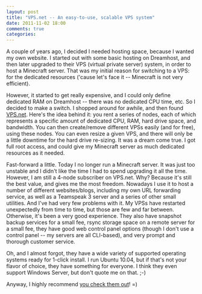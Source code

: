 ```yaml
---
layout: post
title: "VPS.net -- An easy-to-use, scalable VPS system"
date: 2011-11-02 18:00
comments: true
categories:
---
```


A couple of years ago, I decided I needed hosting space, because I wanted my
own website.  I started out with some basic hosting on Dreamhost, and then
later upgraded to their VPS (virtual private server) system, in order to host a
Minecraft server.  That was my initial reason for switching to a VPS:  for the
dedicated resources ('cause let's face it -- Minecraft is not very efficient).

However, it started to get really expensive, and I could only define dedicated
RAM on Dreamhost -- there was no dedicated CPU time, etc.  So I decided to make
a switch.  I shopped around for awhile, and then found [VPS.net][1].  Here's the
idea behind it:  you rent a series of nodes, each of which represents a
specific amount of dedicated CPU, RAM, hard drive space, and bandwidth.  You
can then create/remove different VPSs easily (and for free), using these nodes.
You can even resize a given VPS, and there will only be a little downtime for
the hard drive re-sizing.  It was a dream come true.  I got full root access,
and could give my Minecraft server as much dedicated resources as it needed.

Fast-forward a little.  Today I no longer run a Minecraft server.  It was just
too unstable and I didn't like the time I had to spend upgrading it all the
time.  However, I am still a 4-node subscriber on VPS.net.  Why?  Because it's
still the best value, and gives me the most freedom.  Nowadays I use it to host
a number of different websites/blogs, including my own URL forwarding service,
as well as a Teamspeak 3 server and a series of other small utilities.  And
I've had very few problems with it.  My VPSs have restarted unexpectedly from
time to time, but those are few and far between.  Otherwise, it's been a very
good experience.  They also have snapshot backup services for a small fee,
rsync storage space on a remote server for a small fee, they have good web
control panel options (though I don't use a control panel -- my servers are all
CLI-based), and very prompt and thorough customer service.

Oh, and I almost forgot, they have a wide variety of supported operating
systems ready for 1-click install.  I run Ubuntu 10.04, but if that's not your
flavor of choice, they have something for everyone.  I think they even support
Windows Server, but don't quote me on that.  ;-)

Anyway, I highly recommend [you check them out][1]!  =)

[1]: http://mycm.us/p
